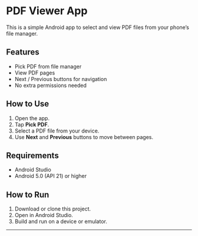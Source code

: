 # PDF Viewer App

This is a simple Android app to select and view PDF files from your phone’s file manager.

## Features
- Pick PDF from file manager
- View PDF pages
- Next / Previous buttons for navigation
- No extra permissions needed

## How to Use
1. Open the app.
2. Tap **Pick PDF**.
3. Select a PDF file from your device.
4. Use **Next** and **Previous** buttons to move between pages.

## Requirements
- Android Studio
- Android 5.0 (API 21) or higher

## How to Run
1. Download or clone this project.
2. Open in Android Studio.
3. Build and run on a device or emulator.

---
